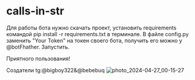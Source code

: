 # calls-in-str

Для работы бота нужно скачать проект, установить requirements командой pip install -r requirements.txt в терминале.
В файле config.py заменить "Your Token" на токен своего бота, получить его можно у @botFhather. 
Запустить.

Приятного пользования!

Создатели tg:@bigboy322&@bebebuq
![photo_2024-04-27_00-15-27](https://github.com/treyderdetey/calls-in-str/assets/132045589/d2363229-1834-41ae-8e90-f91e2674e2a3)

